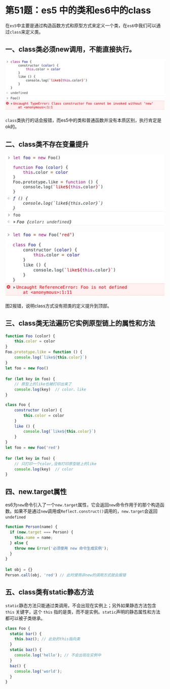 # 第51题：es5 中的类和es6中的class

在`es5`中主要是通过构造函数方式和原型方式来定义一个类，在`es6`中我们可以通过`class`来定义类。

## 一、class类必须new调用，不能直接执行。

<!-- <img :src="$withBase('/assets/jsInterview/jsInterviewQuestion/1658468196558.jpg')" alt="demo"/> -->

![demo](/assets/jsInterview/jsInterviewQuestion/1658468196558.jpg)

`class`类执行的话会报错，而es5中的类和普通函数并没有本质区别，执行肯定是ok的。

## 二、class类不存在变量提升

<!-- <img :src="$withBase('/assets/jsInterview/jsInterviewQuestion/1658468351155.jpg')" alt="demo"/> -->

![demo](/assets/jsInterview/jsInterviewQuestion/1658468351155.jpg)

<!-- <img :src="$withBase('/assets/jsInterview/jsInterviewQuestion/1658468420812.jpg')" alt="demo"/> -->

![demo](/assets/jsInterview/jsInterviewQuestion/1658468420812.jpg)

图2报错，说明class方式没有把类的定义提升到顶部。

## 三、class类无法遍历它实例原型链上的属性和方法

```js
function Foo (color) {
    this.color = color
}
Foo.prototype.like = function () {
    console.log(`like${this.color}`)
}
let foo = new Foo()

for (let key in foo) {
    // 原型上的like也被打印出来了
    console.log(key)  // color、like
}
```

```js
class Foo {
    constructor (color) {
        this.color = color
    }
    like () {
        console.log(`like${this.color}`)
    }
}
let foo = new Foo('red')

for (let key in foo) {
    // 只打印一个color,没有打印原型链上的like
    console.log(key)  // color
}
```

## 四、new.target属性

es6为`new`命令引入了一个`new.target`属性，它会返回`new`命令作用于的那个构造函数。如果不是通过`new`调用或`Reflect.construct()`调用的，`new.target`会返回`undefined`

```js
function Person(name) {
  if (new.target === Person) {
    this.name = name;
  } else {
    throw new Error('必须使用 new 命令生成实例');
  }
}

let obj = {}
Person.call(obj, 'red') // 此时使用非new的调用方式就会报错
```

## 五、class类有static静态方法

`static`静态方法只能通过类调用，不会出现在实例上；另外如果静态方法包含 `this` 关键字，这个 `this` 指的是类，而不是实例。`static`声明的静态属性和方法都可以被子类继承。

```js
class Foo {
  static bar() {
    this.baz(); // 此处的this指向类
  }
  static baz() {
    console.log('hello'); // 不会出现在实例中
  }
  baz() {
    console.log('world');
  }
}
```